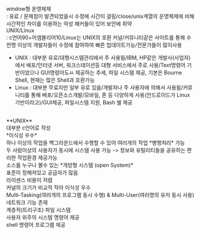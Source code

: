 window형 운영체제<br>
: 유료 / 문제점이 발견되었을시 수정에 시간이 걸림/close/unix계열의 운영체제에 비해 시간적인 차이를 이용하는 악성 해커들이 있어 보안에 취약<br>
UNIX/Linux<br>
: c언어90+어셈블리어10/Linux는 UNIX의 호환 커널/커뮤니티같은 사이트를 통해 수천명 이상의 개발자들이 수정에 참여하여 빠른 업데이트가능/전문가들이 많이사용<br>
- UNIX : 대부분 유로/대형시스템관리에서 주 사용됨/IBM, HP같은 개발사(사업자)에서 배포/인터넷 서버, 워크스테이션등 대형 서비스에서 주로 사용/Text명령어 기반이었으나 GUI명령어도ㅛ 제공하는 추세, 파일 시스템 제공, 기본은 Bourne Shell, 현재는 많은 Shell과 호환가능<br>
- Linux : 대부분 무료지만 일부 유로 있음/개발자나 주 사용자에 의해서 사용됨/커뮤니티를 통해 배포/오픈소스개발/모바일, 폰 등 다양하게 사용(안드로이드가 Linux기반이라고)/GUI제공, 파일시스템 지원, Bash 쉘 제공<br>

<br>
**UNIX**<br>
대부분 c언어로 작성<br>
*이식성 우수*<br>
하나 이상의 작업을 백그라운드에서 수행할 수 있어 여러개의 작업 *병행처리* 가능<br>
두 사람이상의 사용자가 동시에 시스템 사용 가능 -> 정보와 유틸리티들을 공유하는 편리한 작업환경 제공가능<br>
소스를 누구나 볼수 있는 *개방형 시스템 (open System)*<br>
표준이 정해져있고 공급자가 많음<br>
라이센스 비용이 저렴<br>
커널의 크기가 비교적 작아 이식성 우수<br>
Multi-Tasking(여러개의 프로그램 동시 수행) & Multi-User(여러명의 유저 동시 사용)<br>
네트워크 기능 존재<br>
계층적(트리구조) 파일 시스템<br>
사용자 위주의 시스템 명령어 제공<br>
shell 명령어 프로그램 제공<br>
